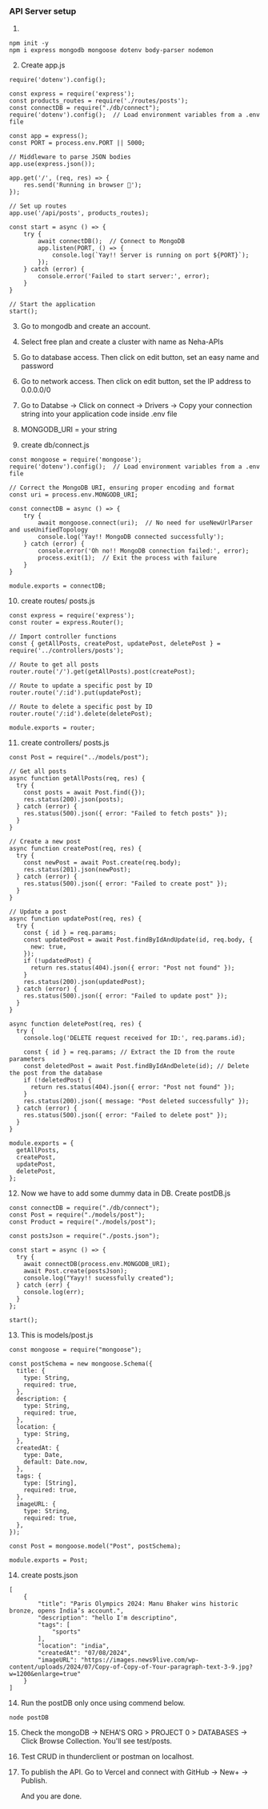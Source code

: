 ### API Server setup

1.
```
npm init -y
npm i express mongodb mongoose dotenv body-parser nodemon
```

2. Create app.js
```
require('dotenv').config();

const express = require('express');
const products_routes = require('./routes/posts');
const connectDB = require("./db/connect");
require('dotenv').config();  // Load environment variables from a .env file

const app = express();
const PORT = process.env.PORT || 5000;

// Middleware to parse JSON bodies
app.use(express.json());

app.get('/', (req, res) => {
    res.send('Running in browser 🎉');
});

// Set up routes
app.use('/api/posts', products_routes);

const start = async () => {
    try {
        await connectDB();  // Connect to MongoDB
        app.listen(PORT, () => {
            console.log(`Yay!! Server is running on port ${PORT}`);
        });
    } catch (error) {
        console.error('Failed to start server:', error);
    }
}

// Start the application
start();

```

3. Go to mongodb and create an account.

4. Select free plan and create a cluster with name as Neha-APIs

5. Go to database access. Then click on edit button, set an easy name and password

6. Go to network access. Then click on edit button, set the IP address to 0.0.0.0/0

7. Go to Databse -> Click on connect -> Drivers -> Copy your connection string into your application code inside .env file

8. MONGODB_URI = your string

9. create db/connect.js 
```
const mongoose = require('mongoose');
require('dotenv').config();  // Load environment variables from a .env file

// Correct the MongoDB URI, ensuring proper encoding and format
const uri = process.env.MONGODB_URI;

const connectDB = async () => {
    try {
        await mongoose.connect(uri);  // No need for useNewUrlParser and useUnifiedTopology
        console.log('Yay!! MongoDB connected successfully');
    } catch (error) {
        console.error('Oh no!! MongoDB connection failed:', error);
        process.exit(1);  // Exit the process with failure
    }
}

module.exports = connectDB;

```

10. create routes/ posts.js

```
const express = require('express');
const router = express.Router();

// Import controller functions
const { getAllPosts, createPost, updatePost, deletePost } = require('../controllers/posts');

// Route to get all posts
router.route('/').get(getAllPosts).post(createPost);

// Route to update a specific post by ID
router.route('/:id').put(updatePost);

// Route to delete a specific post by ID
router.route('/:id').delete(deletePost);

module.exports = router;
```

11. create controllers/ posts.js

```
const Post = require("../models/post");

// Get all posts
async function getAllPosts(req, res) {
  try {
    const posts = await Post.find({});
    res.status(200).json(posts);
  } catch (error) {
    res.status(500).json({ error: "Failed to fetch posts" });
  }
}

// Create a new post
async function createPost(req, res) {
  try {
    const newPost = await Post.create(req.body);
    res.status(201).json(newPost);
  } catch (error) {
    res.status(500).json({ error: "Failed to create post" });
  }
}

// Update a post
async function updatePost(req, res) {
  try {
    const { id } = req.params;
    const updatedPost = await Post.findByIdAndUpdate(id, req.body, {
      new: true,
    });
    if (!updatedPost) {
      return res.status(404).json({ error: "Post not found" });
    }
    res.status(200).json(updatedPost);
  } catch (error) {
    res.status(500).json({ error: "Failed to update post" });
  }
}

async function deletePost(req, res) {
  try {
    console.log('DELETE request received for ID:', req.params.id);

    const { id } = req.params; // Extract the ID from the route parameters
    const deletedPost = await Post.findByIdAndDelete(id); // Delete the post from the database
    if (!deletedPost) {
      return res.status(404).json({ error: "Post not found" });
    }
    res.status(200).json({ message: "Post deleted successfully" });
  } catch (error) {
    res.status(500).json({ error: "Failed to delete post" });
  }
}

module.exports = {
  getAllPosts,
  createPost,
  updatePost,
  deletePost,
};

```

12. Now we have to add some dummy data in DB. Create postDB.js

```
const connectDB = require("./db/connect");
const Post = require("./models/post");
const Product = require("./models/post");

const postsJson = require("./posts.json");

const start = async () => {
  try {
    await connectDB(process.env.MONGODB_URI);
    await Post.create(postsJson);
    console.log("Yayy!! sucessfully created");
  } catch (err) {
    console.log(err);
  }
};

start();

```

13. This is models/post.js

```
const mongoose = require("mongoose");

const postSchema = new mongoose.Schema({
  title: {
    type: String,
    required: true,
  },
  description: {
    type: String,
    required: true,
  },
  location: {
    type: String,
  },
  createdAt: {
    type: Date,
    default: Date.now,
  },
  tags: {
    type: [String],
    required: true,
  },
  imageURL: {
    type: String,
    required: true,
  },
});

const Post = mongoose.model("Post", postSchema);

module.exports = Post;

```

14.  create posts.json

```
[
    {
        "title": "Paris Olympics 2024: Manu Bhaker wins historic bronze, opens India’s account.",
        "description": "hello I'm descriptino",
        "tags": [
            "sports"
        ],
        "location": "india",
        "createdAt": "07/08/2024",
        "imageURL": "https://images.news9live.com/wp-content/uploads/2024/07/Copy-of-Copy-of-Your-paragraph-text-3-9.jpg?w=1200&enlarge=true"
    }
]
```

14. Run the postDB only once using commend below.

```
node postDB
```

15. Check the mongoDB -> NEHA'S ORG > PROJECT 0 > DATABASES -> Click Browse Collection. You'll see test/posts.

16. Test CRUD in thunderclient or postman on localhost.

17. To publish the API. Go to Vercel and connect with GitHub -> New+ -> Publish.

    And you are done.
